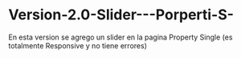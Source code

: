 # Version-2.0-Slider---Porperti-S-
En esta version se agrego un slider en la pagina  Property Single (es totalmente Responsive y no tiene errores) 
